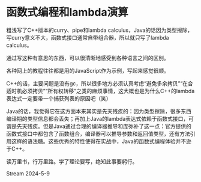 # 函数式编程和lambda演算

粗浅写了C++版本的curry、pipe和lambda calculus，Java的话因为类型擦除，写curry意义不大，函数式接口通常自带组合器，所以就只写了lambda calculus。

通过写这种有意思的东西，可以很清晰地感受到各种语言之间的区别。

各种网上的教程往往都是用的JavaScript作为示例，写起来感觉很顺。

C++的话，主要问题是没有gc，所以很多地方必须认真考虑“避免多余拷贝”“在合适时机必须拷贝”“所有权转移”之类的麻烦事情，这大概也是为什么C++的lambda表达式一定要带一个捕获列表的原因吧（笑）

Java的话，我觉得它在这方面本来其实是先天残疾的：因为类型擦除，很多东西编译期的类型信息都会丢失；再加上Java的lambda表达式依赖于函数式接口，可谓是先天残疾。但是Java通过合理的编译器推导和库弥补了这一点：官方提供的函数式接口中都包含了函数组合，编译器可以推导参数和返回值类型，还有方法引用这样的语法糖。这些优秀的特性使得在实战中，Java的函数式编程体验并不逊于C++。

读万里书，行万里路。学了理论要写，绝知此事要躬行。

Stream 2024-5-9
